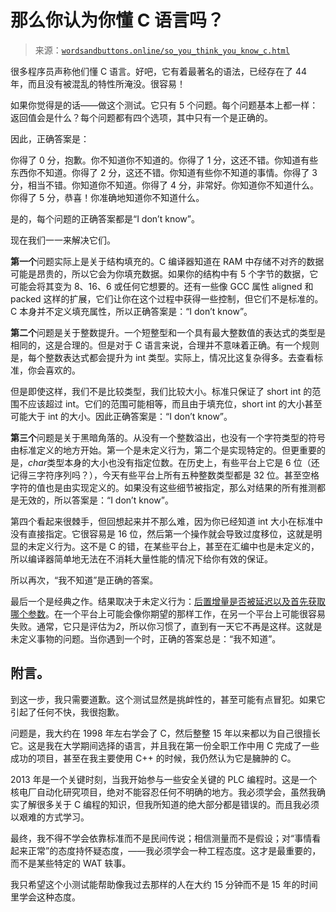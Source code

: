 <!--yml

分类：未分类

日期：2024-05-27 14:56:47

-->

# 那么你认为你懂 C 语言吗？

> 来源：[`wordsandbuttons.online/so_you_think_you_know_c.html`](https://wordsandbuttons.online/so_you_think_you_know_c.html)

很多程序员声称他们懂 C 语言。好吧，它有着最著名的语法，已经存在了 44 年，而且没有被混乱的特性所淹没。很容易！

如果你觉得是的话——做这个测试。它只有 5 个问题。每个问题基本上都一样：返回值会是什么？每个问题都有四个选项，其中只有一个是正确的。

因此，正确答案是：

你得了 0 分，抱歉。你不知道你不知道的。你得了 1 分，这还不错。你知道有些东西你不知道。你得了 2 分，这还不错。你知道有些你不知道的事情。你得了 3 分，相当不错。你知道你不知道。你得了 4 分，非常好。你知道你不知道什么。你得了 5 分，恭喜！你准确地知道你不知道什么。

是的，每个问题的正确答案都是“I don’t know”。

现在我们一一来解决它们。

**第一个**问题实际上是关于结构填充的。C 编译器知道在 RAM 中存储不对齐的数据可能是昂贵的，所以它会为你填充数据。如果你的结构中有 5 个字节的数据，它可能会将其变为 8、16、6 或任何它想要的。还有一些像 GCC 属性 aligned 和 packed 这样的扩展，它们让你在这个过程中获得一些控制，但它们不是标准的。C 本身并不定义填充属性，所以正确答案是：“I don’t know”。

**第二个**问题是关于整数提升。一个短整型和一个具有最大整数值的表达式的类型是相同的，这是合理的。但是对于 C 语言来说，合理并不意味着正确。有一个规则是，每个整数表达式都会提升为 int 类型。实际上，情况比这复杂得多。去查看标准，你会喜欢的。

但是即使这样，我们不是比较类型，我们比较大小。标准只保证了 short int 的范围不应该超过 int。它们的范围可能相等，而且由于填充位，short int 的大小甚至可能大于 int 的大小。因此正确答案是：“I don’t know”。

**第三个**问题是关于黑暗角落的。从没有一个整数溢出，也没有一个字符类型的符号由标准定义的地方开始。第一个是未定义行为，第二个是实现特定的。但更重要的是，*char*类型本身的大小也没有指定位数。在历史上，有些平台上它是 6 位（还记得三字符序列吗？），今天有些平台上所有五种整数类型都是 32 位。甚至空格字符的值也是由实现定义的。如果没有这些细节被指定，那么对结果的所有推测都是无效的，所以答案是：“I don’t know”。

第四个看起来很棘手，但回想起来并不那么难，因为你已经知道 int 大小在标准中没有直接指定。它很容易是 16 位，然后第一个操作就会导致过度移位，这就是明显的未定义行为。这不是 C 的错，在某些平台上，甚至在汇编中也是未定义的，所以编译器简单地无法在不消耗大量性能的情况下给你有效的保证。

所以再次，“我不知道”是正确的答案。

最后一个是经典之作。结果取决于未定义行为：[后置增量是否被延迟以及首先获取哪个参数](https://gynvael.coldwind.pl/?id=372)。在一个平台上可能会像你期望的那样工作，在另一个平台上可能很容易失败。通常，它只是评估为*2*，所以你习惯了，直到有一天它不再是这样。这就是未定义事物的问题。当你遇到一个时，正确的答案总是：“我不知道”。

## 附言。

到这一步，我只需要道歉。这个测试显然是挑衅性的，甚至可能有点冒犯。如果它引起了任何不快，我很抱歉。

问题是，我大约在 1998 年左右学会了 C，然后整整 15 年以来都以为自己很擅长它。这是我在大学期间选择的语言，并且我在第一份全职工作中用 C 完成了一些成功的项目，甚至在我主要使用 C++ 的时候，我仍然认为它是臃肿的 C。

2013 年是一个关键时刻，当我开始参与一些安全关键的 PLC 编程时。这是一个核电厂自动化研究项目，绝对不能容忍任何不明确的地方。我必须学会，虽然我确实了解很多关于 C 编程的知识，但我所知道的绝大部分都是错误的。而且我必须以艰难的方式学习。

最终，我不得不学会依靠标准而不是民间传说；相信测量而不是假设；对“事情看起来正常”的态度持怀疑态度，——我必须学会一种工程态度。这才是最重要的，而不是某些特定的 WAT 轶事。

我只希望这个小测试能帮助像我过去那样的人在大约 15 分钟而不是 15 年的时间里学会这种态度。
